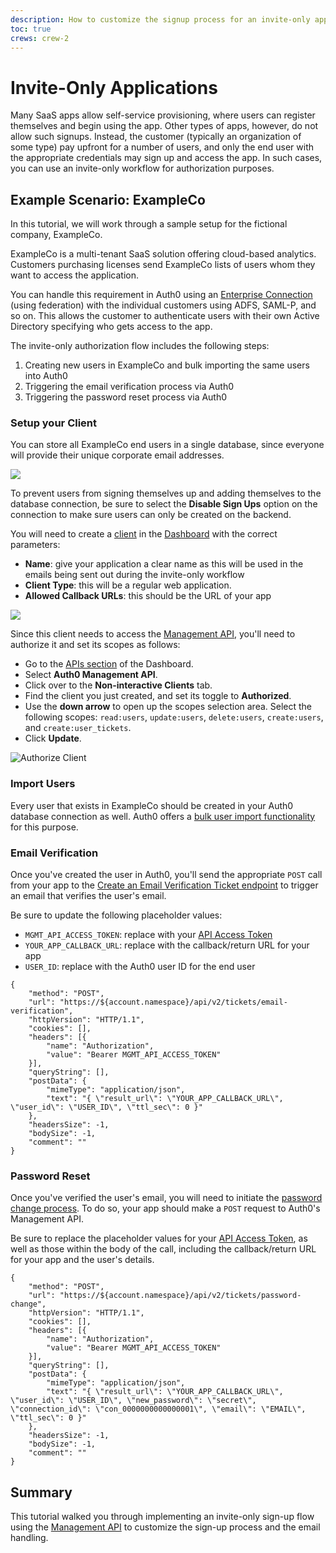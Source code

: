 ```yaml
---
description: How to customize the signup process for an invite-only application with Auth0
toc: true
crews: crew-2
---
```

# Invite-Only Applications

Many SaaS apps allow self-service provisioning, where users can register themselves and begin using the app. Other types of apps, however, do not allow such signups. Instead, the customer (typically an organization of some type) pay upfront for a number of users, and only the end user with the appropriate credentials may sign up and access the app. In such cases, you can use an invite-only workflow for authorization purposes.

## Example Scenario: ExampleCo

In this tutorial, we will work through a sample setup for the fictional company, ExampleCo. 

ExampleCo is a multi-tenant SaaS solution offering cloud-based analytics. Customers purchasing licenses send ExampleCo lists of users whom they want to access the application.

You can handle this requirement in Auth0 using an [Enterprise Connection](/identityproviders#enterprise) (using federation) with the individual customers using ADFS, SAML-P, and so on. This allows the customer to authenticate users with their own Active Directory specifying who gets access to the app.

The invite-only authorization flow includes the following steps:

1. Creating new users in ExampleCo and bulk importing the same users into Auth0
1. Triggering the email verification process via Auth0
1. Triggering the password reset process via Auth0

### Setup your Client

You can store all ExampleCo end users in a single database, since everyone will provide their unique corporate email addresses.

![](/media/articles/invite-only/invite-only-connections.png)

To prevent users from signing themselves up and adding themselves to the database connection, be sure to select the **Disable Sign Ups** option on the connection to make sure users can only be created on the backend.
 
You will need to create a [client](/clients) in the [Dashboard](${manage_url}/#/clients) with the correct parameters:

 - **Name**: give your application a clear name as this will be used in the emails being sent out during the invite-only workflow
 - **Client Type**: this will be a regular web application.
 - **Allowed Callback URLs**: this should be the URL of your app

![](/media/articles/invite-only/invite-only-app.png)

Since this client needs to access the [Management API](/api/v2), you'll need to authorize it and set its scopes as follows:

* Go to the [APIs section](${manage_url}/#/apis) of the Dashboard.
* Select **Auth0 Management API**.
* Click over to the **Non-interactive Clients** tab.
* Find the client you just created, and set its toggle to **Authorized**.
* Use the **down arrow** to open up the scopes selection area. Select the following scopes: `read:users`, `update:users`, `delete:users`, `create:users`, and `create:user_tickets`.
* Click **Update**.

![Authorize Client](/media/articles/invite-only/invite-only-authorize-client.png)

### Import Users

Every user that exists in ExampleCo should be created in your Auth0 database connection as well. Auth0 offers a [bulk user import functionality](/users/bulk-importing-users-into-auth0) for this purpose.

### Email Verification

Once you've created the user in Auth0, you'll send the appropriate `POST` call from your app to the [Create an Email Verification Ticket endpoint](/api/management/v2#!/Tickets/post_email_verification) to trigger an email that verifies the user's email.

Be sure to update the following placeholder values:

* `MGMT_API_ACCESS_TOKEN`: replace with your [API Access Token](/api/management/v2/tokens)
* `YOUR_APP_CALLBACK_URL`: replace with the callback/return URL for your app
* `USER_ID`: replace with the Auth0 user ID for the end user
```har
{
	"method": "POST",
	"url": "https://${account.namespace}/api/v2/tickets/email-verification",
	"httpVersion": "HTTP/1.1",
	"cookies": [],
	"headers": [{
		"name": "Authorization",
		"value": "Bearer MGMT_API_ACCESS_TOKEN"
	}],
	"queryString": [],
	"postData": {
		"mimeType": "application/json",
		"text": "{ \"result_url\": \"YOUR_APP_CALLBACK_URL\", \"user_id\": \"USER_ID\", \"ttl_sec\": 0 }"
	},
	"headersSize": -1,
	"bodySize": -1,
	"comment": ""
}
```

### Password Reset

Once you've verified the user's email, you will need to initiate the [password change process](/connections/database/password-change). To do so, your app should make a `POST` request to Auth0's Management API.

Be sure to replace the placeholder values for your [API Access Token](/api/management/v2/tokens), as well as those within the body of the call, including the callback/return URL for your app and the user's details.

```har
{
	"method": "POST",
	"url": "https://${account.namespace}/api/v2/tickets/password-change",
	"httpVersion": "HTTP/1.1",
	"cookies": [],
	"headers": [{
		"name": "Authorization",
		"value": "Bearer MGMT_API_ACCESS_TOKEN"
	}],
	"queryString": [],
	"postData": {
		"mimeType": "application/json",
		"text": "{ \"result_url\": \"YOUR_APP_CALLBACK_URL\", \"user_id\": \"USER_ID\", \"new_password\": \"secret\", \"connection_id\": \"con_0000000000000001\", \"email\": \"EMAIL\", \"ttl_sec\": 0 }"
	},
	"headersSize": -1,
	"bodySize": -1,
	"comment": ""
}
```

## Summary

This tutorial walked you through implementing an invite-only sign-up flow using the [Management API](/api/v2) to customize the sign-up process and the email handling.
